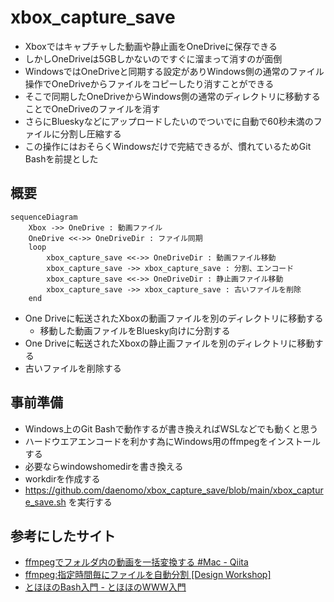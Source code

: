 # xbox_capture_save
* Xboxではキャプチャした動画や静止画をOneDriveに保存できる
* しかしOneDriveは5GBしかないのですぐに溜まって消すのが面倒
* WindowsではOneDriveと同期する設定がありWindows側の通常のファイル操作でOneDriveからファイルをコピーしたり消すことができる
* そこで同期したOneDriveからWindows側の通常のディレクトリに移動することでOneDriveのファイルを消す
* さらにBlueskyなどにアップロードしたいのでついでに自動で60秒未満のファイルに分割し圧縮する
* この操作にはおそらくWindowsだけで完結できるが、慣れているためGit Bashを前提とした

## 概要
```mermaid
sequenceDiagram
    Xbox ->> OneDrive : 動画ファイル
    OneDrive <<->> OneDriveDir : ファイル同期
    loop
        xbox_capture_save <<->> OneDriveDir : 動画ファイル移動
        xbox_capture_save ->> xbox_capture_save : 分割、エンコード
        xbox_capture_save <<->> OneDriveDir : 静止画ファイル移動
        xbox_capture_save ->> xbox_capture_save : 古いファイルを削除
    end
```
* One Driveに転送されたXboxの動画ファイルを別のディレクトリに移動する
  * 移動した動画ファイルをBluesky向けに分割する
* One Driveに転送されたXboxの静止画ファイルを別のディレクトリに移動する
* 古いファイルを削除する

## 事前準備
* Windows上のGit Bashで動作するが書き換えればWSLなどでも動くと思う
* ハードウエアエンコードを利かす為にWindows用のffmpegをインストールする
* 必要ならwindowshomedirを書き換える
* workdirを作成する
* https://github.com/daenomo/xbox_capture_save/blob/main/xbox_capture_save.sh を実行する
  
## 参考にしたサイト
* [ffmpegでフォルダ内の動画を一括変換する \#Mac \- Qiita](https://qiita.com/hosota9/items/29f845854db2e4eeebc0)
* [ffmpeg:指定時間毎にファイルを自動分割 \[Design Workshop\]](https://ws.tetsuakibaba.jp/doku.php?id=ffmpeg:%E6%8C%87%E5%AE%9A%E6%99%82%E9%96%93%E6%AF%8E%E3%81%AB%E3%83%95%E3%82%A1%E3%82%A4%E3%83%AB%E3%82%92%E8%87%AA%E5%8B%95%E5%88%86%E5%89%B2)
* [とほほのBash入門 \- とほほのWWW入門](https://www.tohoho-web.com/ex/shell.html#shell-script)
